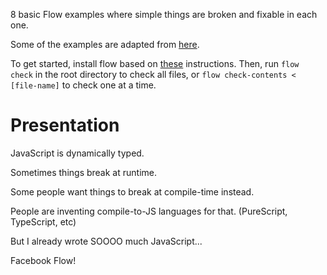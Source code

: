 8 basic Flow examples where simple things are broken and fixable in each one.

Some of the examples are adapted from [here](http://flowtype.org/docs/five-simple-examples.html).

To get started, install flow based on [these](http://flowtype.org/docs/getting-started.html) instructions. Then, run `flow check` in the root directory to check all files, or `flow check-contents < [file-name]` to check one at a time.

# Presentation

JavaScript is dynamically typed.

Sometimes things break at runtime.

Some people want things to break at compile-time instead.

People are inventing compile-to-JS languages for that. (PureScript, TypeScript, etc)

But I already wrote SOOOO much JavaScript...

Facebook Flow!
